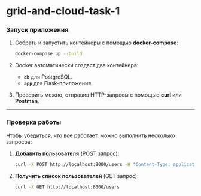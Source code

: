# grid-and-cloud-task-1

### **Запуск приложения**

1. Собрать и запустить контейнеры с помощью **docker-compose**:
   ```bash
   docker-compose up --build
   ```

2. Docker автоматически создаст два контейнера:
   - **`db`** для PostgreSQL.
   - **`app`** для Flask-приложения.

3. Проверить можно, отправив HTTP-запросы с помощью **curl** или **Postman**.

---

### **Проверка работы**

Чтобы убедиться, что все работает, можно выполнить несколько запросов:

1. **Добавить пользователя** (POST запрос):
   ```bash
   curl -X POST http://localhost:8000/users -H "Content-Type: application/json" -d '{"name": "Alice"}'
   ```

2. **Получить список пользователей** (GET запрос):
   ```bash
   curl -X GET http://localhost:8000/users
   ```
